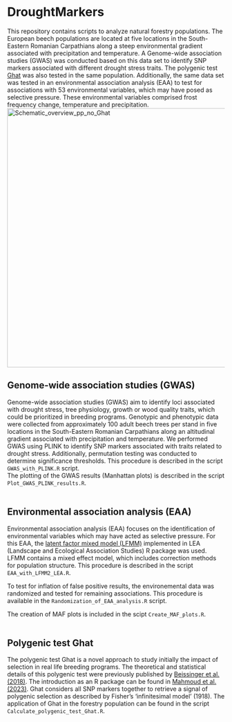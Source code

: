 # DroughtMarkers
This repository contains scripts to analyze natural forestry populations. The European beech populations are located at five locations in the South-Eastern Romanian Carpathians along a steep environmental gradient associated with precipitation and temperature. A Genome-wide association studies (GWAS) was conducted based on this data set to identify SNP markers associated with different drought stress traits. The polygenic test [Ghat](https://academic.oup.com/genetics/article/209/1/321/5931021?login=true) was also tested in the same population. Additionally, the same data set was tested in an environmental association analysis (EAA) to test for associations with 53 environmental variables, which may have posed as selective pressure. These environmental variables comprised frost frequency change, temperature and precipitation.
<img width="600" alt = "Schematic_overview_pp_no_Ghat" src="![Schematic_overview_pp_no_Ghat](https://github.com/user-attachments/assets/5e5e0dd0-ee9d-4bd9-a38b-aadbb622ea16)"> <br />

## Genome-wide association studies (GWAS)
Genome-wide association studies (GWAS) aim to identify loci associated with drought stress, tree physiology, growth or wood quality traits, which could be prioritized in breeding programs. Genotypic and phenotypic data were collected from approximately 100 adult beech trees per stand in five locations in the South-Eastern Romanian Carpathians along an altitudinal gradient associated with precipitation and temperature. We performed GWAS using PLINK to identify SNP markers associated with traits related to drought stress. Additionally, permutation testing was conducted to determine significance thresholds. This procedure is described in the script `GWAS_with_PLINK.R` script. <br />
The plotting of the GWAS results (Manhattan plots) is described in the script `Plot_GWAS_PLINK_results.R`. <br /> <br />

## Environmental association analysis (EAA)
Environmental association analysis (EAA) focuses on the identification of environmental variables which may have acted as selective pressure. For this EAA, the [latent factor mixed model (LFMM)](https://besjournals.onlinelibrary.wiley.com/doi/10.1111/2041-210X.12382) implemented in LEA (Landscape and Ecological Association Studies) R package was used. LFMM contains a mixed effect model, which includes correction methods for population structure. This procedure is described in the script `EAA_with_LFMM2_LEA.R`. <br />

To test for inflation of false positive results, the environemental data was randomized and tested for remaining associations. This procedure is available in the `Randomization_of_EAA_analysis.R` script. <br />

The creation of MAF plots is included in the scipt `Create_MAF_plots.R`.
<br /> <br />

## Polygenic test Ghat
The polygenic test Ghat is a novel approach to study initially the impact of selection in real life breeding programs. The theoretical and statistical details of this polygenic test were previously published by [Beissinger et al. (2018)](https://academic.oup.com/genetics/article/209/1/321/5931021?login=true). The introduction as an R package can be found in [Mahmoud et al. (2023)](https://academic.oup.com/g3journal/article/13/2/jkac319/6858947). Ghat considers all SNP markers together to retrieve a signal of polygenic selection as described by Fisher’s ‘infinitesimal model’ (1918). The application of Ghat in the forestry population can be found in the script `Calculate_polygenic_test_Ghat.R`. <br /> <br />

